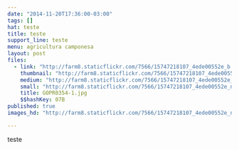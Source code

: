 ```yaml
---
date: "2014-11-20T17:36:00-03:00"
tags: []
hat: teste
title: teste
support_line: teste
menu: agricultura camponesa
layout: post
files:
  - link: "http://farm8.staticflickr.com/7566/15747218107_4ede00552e_b.jpg"
    thumbnail: "http://farm8.staticflickr.com/7566/15747218107_4ede00552e_t.jpg"
    medium: "http://farm8.staticflickr.com/7566/15747218107_4ede00552e_z.jpg"
    small: "http://farm8.staticflickr.com/7566/15747218107_4ede00552e_n.jpg"
    title: GOPR0354-1.jpg
    $$hashKey: 07B
published: true
images_hd: "http://farm8.staticflickr.com/7566/15747218107_4ede00552e_n.jpg"

---
```

<p>teste</p>
